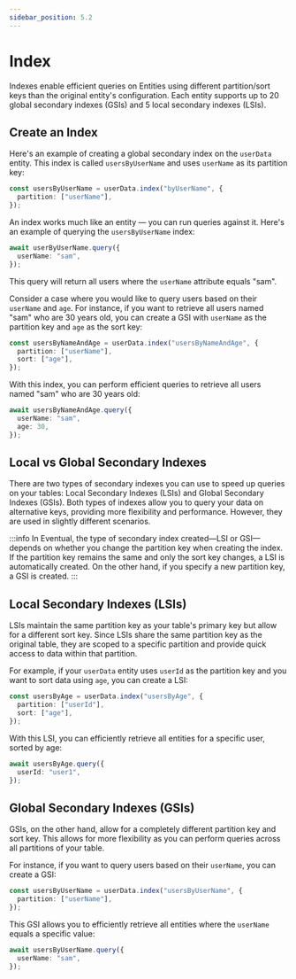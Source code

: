 ```yaml
---
sidebar_position: 5.2
---
```


# Index

Indexes enable efficient queries on Entities using different partition/sort keys than the original entity's configuration. Each entity supports up to 20 global secondary indexes (GSIs) and 5 local secondary indexes (LSIs).

## Create an Index

Here's an example of creating a global secondary index on the `userData` entity. This index is called `usersByUserName` and uses `userName` as its partition key:

```ts
const usersByUserName = userData.index("byUserName", {
  partition: ["userName"],
});
```

An index works much like an entity — you can run queries against it. Here's an example of querying the `usersByUserName` index:

```ts
await userByUserName.query({
  userName: "sam",
});
```

This query will return all users where the `userName` attribute equals "sam".

Consider a case where you would like to query users based on their `userName` and `age`. For instance, if you want to retrieve all users named "sam" who are 30 years old, you can create a GSI with `userName` as the partition key and `age` as the sort key:

```ts
const usersByNameAndAge = userData.index("usersByNameAndAge", {
  partition: ["userName"],
  sort: ["age"],
});
```

With this index, you can perform efficient queries to retrieve all users named "sam" who are 30 years old:

```ts
await usersByNameAndAge.query({
  userName: "sam",
  age: 30,
});
```

## Local vs Global Secondary Indexes

There are two types of secondary indexes you can use to speed up queries on your tables: Local Secondary Indexes (LSIs) and Global Secondary Indexes (GSIs). Both types of indexes allow you to query your data on alternative keys, providing more flexibility and performance. However, they are used in slightly different scenarios.

:::info
In Eventual, the type of secondary index created—LSI or GSI—depends on whether you change the partition key when creating the index. If the partition key remains the same and only the sort key changes, a LSI is automatically created. On the other hand, if you specify a new partition key, a GSI is created.
:::

## Local Secondary Indexes (LSIs)

LSIs maintain the same partition key as your table's primary key but allow for a different sort key. Since LSIs share the same partition key as the original table, they are scoped to a specific partition and provide quick access to data within that partition.

For example, if your `userData` entity uses `userId` as the partition key and you want to sort data using `age`, you can create a LSI:

```ts
const usersByAge = userData.index("usersByAge", {
  partition: ["userId"],
  sort: ["age"],
});
```

With this LSI, you can efficiently retrieve all entities for a specific user, sorted by age:

```ts
await usersByAge.query({
  userId: "user1",
});
```

## Global Secondary Indexes (GSIs)

GSIs, on the other hand, allow for a completely different partition key and sort key. This allows for more flexibility as you can perform queries across all partitions of your table.

For instance, if you want to query users based on their `userName`, you can create a GSI:

```ts
const usersByUserName = userData.index("usersByUserName", {
  partition: ["userName"],
});
```

This GSI allows you to efficiently retrieve all entities where the `userName` equals a specific value:

```ts
await usersByUserName.query({
  userName: "sam",
});
```
